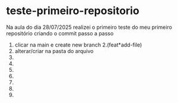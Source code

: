 # teste-primeiro-repositorio
Na aula do dia 28/07/2025 realizei o primeiro teste do meu primeiro repositório 
criando o commit
passo a passo

1. clicar na main e create new branch
2.(feat*add-file)
3. alterar/criar na pasta do arquivo
4.
5.
6.
7.
8.
9.
10.
